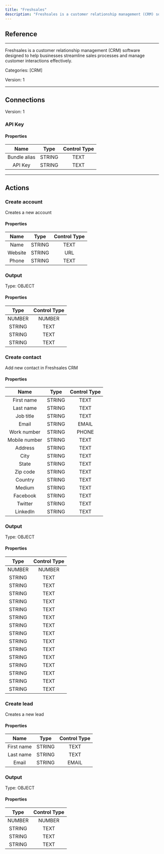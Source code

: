 ```yaml
---
title: "Freshsales"
description: "Freshsales is a customer relationship management (CRM) software designed to help businesses streamline sales processes and manage customer interactions effectively."
---
```

## Reference
<hr />

Freshsales is a customer relationship management (CRM) software designed to help businesses streamline sales processes and manage customer interactions effectively.

Categories: [CRM]

Version: 1

<hr />



## Connections

Version: 1


### API Key

#### Properties

|      Name      |     Type     |     Control Type     |
|:--------------:|:------------:|:--------------------:|
| Bundle alias | STRING | TEXT  |
| API Key | STRING | TEXT  |





<hr />





## Actions


### Create account
Creates a new account

#### Properties

|      Name      |     Type     |     Control Type     |
|:--------------:|:------------:|:--------------------:|
| Name | STRING | TEXT  |
| Website | STRING | URL  |
| Phone | STRING | TEXT  |


### Output



Type: OBJECT

#### Properties

|     Type     |     Control Type     |
|:------------:|:--------------------:|
| NUMBER | NUMBER  |
| STRING | TEXT  |
| STRING | TEXT  |
| STRING | TEXT  |





### Create contact
Add new contact in Freshsales CRM

#### Properties

|      Name      |     Type     |     Control Type     |
|:--------------:|:------------:|:--------------------:|
| First name | STRING | TEXT  |
| Last name | STRING | TEXT  |
| Job title | STRING | TEXT  |
| Email | STRING | EMAIL  |
| Work number | STRING | PHONE  |
| Mobile number | STRING | TEXT  |
| Address | STRING | TEXT  |
| City | STRING | TEXT  |
| State | STRING | TEXT  |
| Zip code | STRING | TEXT  |
| Country | STRING | TEXT  |
| Medium | STRING | TEXT  |
| Facebook | STRING | TEXT  |
| Twitter | STRING | TEXT  |
| LinkedIn | STRING | TEXT  |


### Output



Type: OBJECT

#### Properties

|     Type     |     Control Type     |
|:------------:|:--------------------:|
| NUMBER | NUMBER  |
| STRING | TEXT  |
| STRING | TEXT  |
| STRING | TEXT  |
| STRING | TEXT  |
| STRING | TEXT  |
| STRING | TEXT  |
| STRING | TEXT  |
| STRING | TEXT  |
| STRING | TEXT  |
| STRING | TEXT  |
| STRING | TEXT  |
| STRING | TEXT  |
| STRING | TEXT  |
| STRING | TEXT  |
| STRING | TEXT  |





### Create lead
Creates a new lead

#### Properties

|      Name      |     Type     |     Control Type     |
|:--------------:|:------------:|:--------------------:|
| First name | STRING | TEXT  |
| Last name | STRING | TEXT  |
| Email | STRING | EMAIL  |


### Output



Type: OBJECT

#### Properties

|     Type     |     Control Type     |
|:------------:|:--------------------:|
| NUMBER | NUMBER  |
| STRING | TEXT  |
| STRING | TEXT  |
| STRING | TEXT  |





